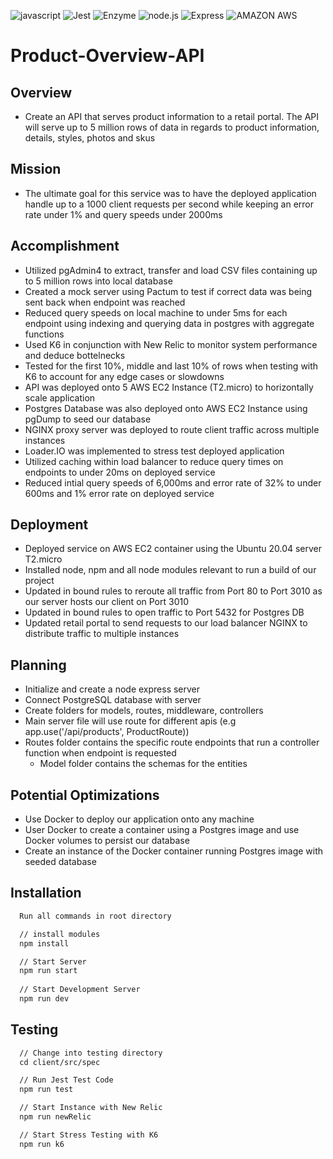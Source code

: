 ![javascript](https://img.shields.io/badge/JavaScript-20232A?style=for-the-badge&logo=javascript&logoColor=F7DF1E)
![Jest](https://img.shields.io/badge/-Jest-20232A?style=for-the-badge&logo=jest&logoColor=red)
![Enzyme](https://img.shields.io/badge/-Enzyme-20232A?style=for-the-badge&logo=testingLibrary&logoColor=red)
![node.js](https://img.shields.io/badge/Node.js-20232A?style=for-the-badge&logo=nodedotjs&logoColor=green)
![Express](https://img.shields.io/badge/-Express-20232A?style=for-the-badge&logo=express&logoColor=yellow)
![AMAZON AWS](https://img.shields.io/badge/Amazon_AWS-232F3E?style=for-the-badge&logo=amazon-aws&logoColor=white)

# Product-Overview-API
## Overview
- Create an API that serves product information to a retail portal. The API will serve up to 5 million rows of data in regards to product information, details, styles, photos and skus

## Mission
- The ultimate goal for this service was to have the deployed application handle up to a 1000 client requests per second while keeping an error rate under 1% and query speeds under 2000ms

## Accomplishment
- Utilized pgAdmin4 to extract, transfer and load CSV files containing up to 5 million rows into local database
- Created a mock server using Pactum to test if correct data was being sent back when endpoint was reached
- Reduced query speeds on local machine to under 5ms for each endpoint using indexing and querying data in postgres with aggregate functions
- Used K6 in conjunction with New Relic to monitor system performance and deduce bottelnecks
- Tested for the first 10%, middle and last 10% of rows when testing with K6 to account for any edge cases or slowdowns
- API was deployed onto 5 AWS EC2 Instance (T2.micro) to horizontally scale application
- Postgres Database was also deployed onto AWS EC2 Instance using pgDump to seed our database 
- NGINX proxy server was deployed to route client traffic across multiple instances 
- Loader.IO was implemented to stress test deployed application
- Utilized caching within load balancer to reduce query times on endpoints to under 20ms on deployed service
- Reduced intial query speeds of 6,000ms and error rate of 32% to under 600ms and 1% error rate on deployed service

## Deployment
- Deployed service on AWS EC2 container using the Ubuntu 20.04 server T2.micro
- Installed node, npm and all node modules relevant to run a build of our project
- Updated in bound rules to reroute all traffic from Port 80 to Port 3010 as our server hosts our client on Port 3010
- Updated in bound rules to open traffic to Port 5432 for Postgres DB
- Updated retail portal to send requests to our load balancer NGINX to distribute traffic to multiple instances

## Planning
-  Initialize and create a node express server
-  Connect PostgreSQL database with server
-  Create folders for models, routes, middleware, controllers
-  Main server file will use route for different apis (e.g app.use('/api/products', ProductRoute))
  - Routes folder contains the specific route endpoints that run a controller function when endpoint is requested
    - Model folder contains the schemas for the entities

## Potential Optimizations
- Use Docker to deploy our application onto any machine
- User Docker to create a container using a Postgres image and use Docker volumes to persist our database
- Create an instance of the Docker container running Postgres image with seeded database

## Installation 

```html
  Run all commands in root directory

  // install modules
  npm install

  // Start Server
  npm run start
  
  // Start Development Server
  npm run dev
```

## Testing
```html
  // Change into testing directory
  cd client/src/spec 

  // Run Jest Test Code
  npm run test

  // Start Instance with New Relic
  npm run newRelic

  // Start Stress Testing with K6
  npm run k6
```
